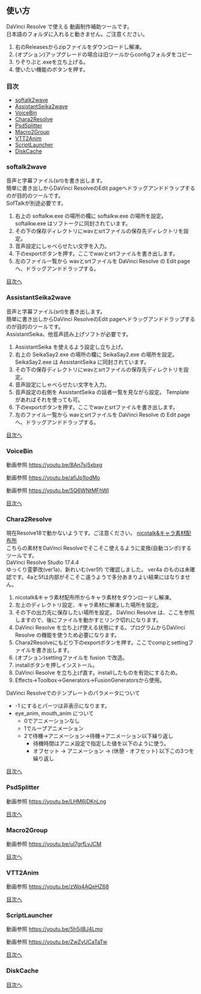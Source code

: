## 使い方
DaVinci Resolve で使える 動画制作補助ツールです。  
日本語のフォルダに入れると動きません。ご注意ください。
1. 右のReleasesからzipファイルをダウンロードし解凍。
2. (オプション)アップグレードの場合は旧ツールからconfigフォルダをコピー
3. りぞりぷと.exeを立ち上げる。
4. 使いたい機能のボタンを押す。
### 目次
* [softalk2wave](#softalk2wave)
* [AssistantSeika2wave](#AssistantSeika2wave)
* [VoiceBin](#VoiceBin)
* [Chara2Resolve](#Chara2Resolve)
* [PsdSplitter](#PsdSplitter)
* [Macro2Group](#Macro2Group)
* [VTT2Anim](#VTT2Anim)
* [ScriptLauncher](#ScriptLauncher)
* [DiskCache](#DiskCache)

### softalk2wave
音声と字幕ファイル(srt)を書き出します。  
簡単に書き出しからDaVinci ResolveのEdit pageへドラッグアンドドラップするのが目的のツールです。  
SofTalkが別途必要です。
1. 右上の softalkw.exe の場所の欄に softalkw.exe の場所を設定。 softalkw.exe はソフトークに同封されています。
2. その下の保存ディレクトリにwavとsrtファイルの保存先ディレクトリを設定。
3. 音声設定にしゃべらせたい文字を入力。
4. 下のexportボタンを押す。ここでwavとsrtファイルを書き出します。
5. 左のファイル一覧から wavとsrtファイルを DaVinci Resolve の Edit page へ、ドラッグアンドドラップする。

[目次へ](#目次)
### AssistantSeika2wave
音声と字幕ファイル(srt)を書き出します。  
簡単に書き出しからDaVinci ResolveのEdit pageへドラッグアンドドラップするのが目的のツールです。  
AssistantSeika、他音声読み上げソフトが必要です。
1. AssistantSeika を使えるよう設定し立ち上げ。
2. 右上の SeikaSay2.exe の場所の欄に SeikaSay2.exe の場所を設定。 SeikaSay2.exe は AssistantSeika に同封されています。
3. その下の保存ディレクトリにwavとsrtファイルの保存先ディレクトリを設定。
4. 音声設定にしゃべらせたい文字を入力。
5. 音声設定の右側を AssistantSeika の話者一覧を見ながら設定。 Template があればそれを使っても可。
6. 下のexportボタンを押す。ここでwavとsrtファイルを書き出します。
7. 左のファイル一覧から wavとsrtファイルを DaVinci Resolve の Edit page へ、ドラッグアンドドラップする。

[目次へ](#目次)
### VoiceBin
動画参照
https://youtu.be/BAn7sj5xbxg

動画参照
https://youtu.be/afiJp1lodMo

動画参照
https://youtu.be/5Q6WNtMFhWI

[目次へ](#目次)
### Chara2Resolve
現在Resolve18で動かないようです。ご注意ください。
[nicotalk&キャラ素材配布所](http://www.nicotalk.com/charasozai.html)  
こちらの素材をDaVinci Resolveでそこそこ使えるように変換(自動コンポ)するツールです。  
DaVinci Resolve Studio 17.4.4  
ゆっくり霊夢改(ver1a)、新れいむ(ver5f) で確認しました。
ver4a のものは未確認です。4aと5fは内部がそこそこ違うようで多分あまりよい結果にはなりません。
1. nicotalk&キャラ素材配布所からキャラ素材をダウンロードし解凍。
2. 左上のディレクトリ設定、キャラ素材に解凍した場所を設定。
3. その下の出力先に保存したい場所を設定。 DaVinci Resolve は、ここを参照しますので、後にファイルを動かすとリンク切れになります。
4. DaVinci Resolve を立ち上げ使える状態にする。プログラムからDaVinci Resolve の機能を使うため必要になります。
5. Chara2Resolveにもどり下のexportボタンを押す。ここでcompとsettingファイルを書き出します。
6. (オプション)settingファイルを fusion で改造。
7. installボタンを押しインストール。
8. DaVinci Resolve を立ち上げ直す。installしたものを有効にするため。
9. Effects->Toolbox->Generators->FusionGeneratorsから使用。

DaVinci Resolveでのテンプレートのパラメータについて
- -1 にするとパーツは非表示になります。
- eye_anim, mouth_anim について
  - 0でアニメーションなし
  - 1でループアニメーション
  - 2で待機->アニメーション->待機->アニメーション以下繰り返し
    - 待機時間はアニメ設定で指定した値を以下のように使う。
    - オフセット -> アニメーション -> (休憩 - オフセット) 以下この3つを繰り返し

[目次へ](#目次)
### PsdSplitter
動画参照
https://youtu.be/LHM6jDKnLng

[目次へ](#目次)
### Macro2Group
動画参照
https://youtu.be/ul7grfLvJCM

[目次へ](#目次)
### VTT2Anim
動画参照
https://youtu.be/zWq4AQeHZ68

[目次へ](#目次)
### ScriptLauncher
動画参照
https://youtu.be/5h5jIBJ4Lmo

動画参照
https://youtu.be/ZwZyUCaTaTw

[目次へ](#目次)
### DiskCache


[目次へ](#目次)
